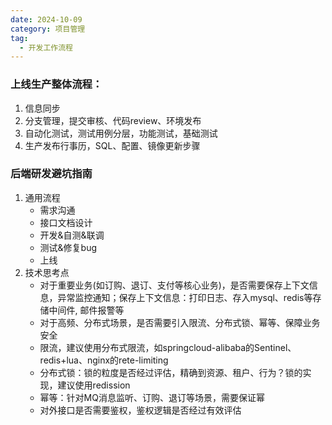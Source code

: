 ```yaml
---
date: 2024-10-09
category: 项目管理
tag:
  - 开发工作流程
---
```


### 上线生产整体流程：

1. 信息同步
2. 分支管理，提交审核、代码review、环境发布
3. 自动化测试，测试用例分层，功能测试，基础测试
4. 生产发布行事历，SQL、配置、镜像更新步骤

### 后端研发避坑指南

1. 通用流程
   - 需求沟通
   - 接口文档设计
   - 开发&自测&联调
   - 测试&修复bug
   - 上线
2. 技术思考点
   - 对于重要业务(如订购、退订、支付等核心业务)，是否需要保存上下文信息，异常监控通知；保存上下文信息：打印日志、存入mysql、redis等存储中间件, 邮件报警等
   - 对于高频、分布式场景，是否需要引入限流、分布式锁、幂等、保障业务安全
   - 限流，建议使用分布式限流，如springcloud-alibaba的Sentinel、redis+lua、nginx的rete-limiting
   - 分布式锁：锁的粒度是否经过评估，精确到资源、租户、行为？锁的实现，建议使用redission
   - 幂等：针对MQ消息监听、订购、退订等场景，需要保证幂
   - 对外接口是否需要鉴权，鉴权逻辑是否经过有效评估
